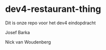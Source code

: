 # dev4-restaurant-thing
Dit is onze repo voor het dev4 eindopdracht

Josef Barka

Nick van Woudenberg
